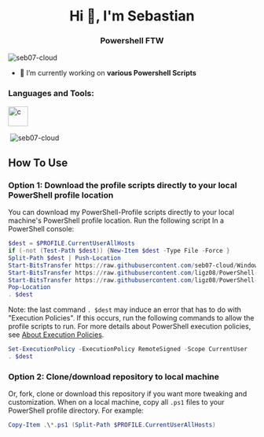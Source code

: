 <h1 align="center">Hi 👋, I'm Sebastian</h1>
<h3 align="center">Powershell FTW</h3>

<p align="left"> <img src="https://komarev.com/ghpvc/?username=seb07-cloud&label=Profile%20views&color=0e75b6&style=flat" alt="seb07-cloud" /> </p>

- 🔭 I’m currently working on **various Powershell Scripts**


<h3 align="left">Languages and Tools:</h3>
<p align="left"> <a href="https://docs.microsoft.com/en-us/powershell/" target="_blank"> <img src="https://raw.githubusercontent.com/PowerShell/PowerShell/master/assets/ps_black_64.svg?sanitize=true" alt="c" width="40" height="40"/> </a> </p>

<p>&nbsp;<img align="center" src="https://github-readme-stats.vercel.app/api?username=seb07-cloud&show_icons=true&locale=en" alt="seb07-cloud" /></p>

## How To Use

### Option 1: Download the profile scripts directly to your local PowerShell profile location
You can download my PowerShell-Profile scripts directly to your local machine's PowerShell profile location. 
Run the following script In a PowerShell console:
```powershell
$dest = $PROFILE.CurrentUserAllHosts
if (-not (Test-Path $dest)) {New-Item $dest -Type File -Force }
Split-Path $dest | Push-Location
Start-BitsTransfer https://raw.githubusercontent.com/seb07-cloud/WindowsTerminal/main/Microsoft.PowerShell_profile.ps1
Start-BitsTransfer https://raw.githubusercontent.com/ligz08/PowerShell-Profile/master/psfunctions.ps1
Start-BitsTransfer https://raw.githubusercontent.com/ligz08/PowerShell-Profile/master/psaliases.ps1
Pop-Location
. $dest
```

Note: the last command `. $dest` may induce an error that has to do with "Execution Policies". If this occurs, run the following commands to allow the profile scripts to run. For more details about PowerShell execution policies, see [About Execution Policies](https://docs.microsoft.com/en-us/powershell/module/microsoft.powershell.core/about/about_execution_policies).

```powershell
Set-ExecutionPolicy -ExecutionPolicy RemoteSigned -Scope CurrentUser
. $dest
```

### Option 2: Clone/download repository to local machine
Or, fork, clone or download this repository if you want more tweaking and customization.
When on a local machine, copy all `.ps1` files to your PowerShell profile directory. For example:
```powershell
Copy-Item .\*.ps1 (Split-Path $PROFILE.CurrentUserAllHosts)
```
